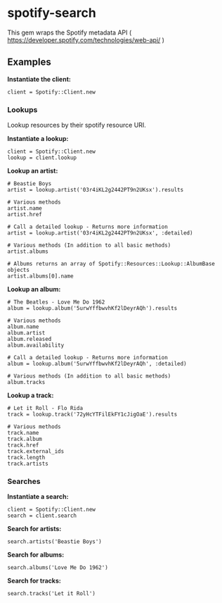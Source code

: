 # spotify-search


This gem wraps the Spotify metadata API ( https://developer.spotify.com/technologies/web-api/ )


## Examples

**Instantiate the client:**
```
client = Spotify::Client.new
```


### Lookups
Lookup resources by their spotify resource URI.


**Instantiate a lookup:**
```
client = Spotify::Client.new
lookup = client.lookup
```

**Lookup an artist:**
```
# Beastie Boys
artist = lookup.artist('03r4iKL2g2442PT9n2UKsx').results

# Various methods
artist.name
artist.href

# Call a detailed lookup - Returns more information
artist = lookup.artist('03r4iKL2g2442PT9n2UKsx', :detailed)

# Various methods (In addition to all basic methods)
artist.albums

# Albums returns an array of Spotify::Resources::Lookup::AlbumBase objects
artist.albums[0].name
```

**Lookup an album:**
```
# The Beatles - Love Me Do 1962
album = lookup.album('5urwYffbwvhKf2lDeyrAQh').results

# Various methods
album.name
album.artist
album.released
album.availability

# Call a detailed lookup - Returns more information
album = lookup.album('5urwYffbwvhKf2lDeyrAQh', :detailed)

# Various methods (In addition to all basic methods)
album.tracks
```

**Lookup a track:**
```
# Let it Roll - Flo Rida
track = lookup.track('72yHcYTFilEkFY1cJigOaE').results

# Various methods
track.name
track.album
track.href
track.external_ids
track.length
track.artists
```

### Searches

**Instantiate a search:**
```
client = Spotify::Client.new
search = client.search
```

**Search for artists:**
```
search.artists('Beastie Boys')
```

**Search for albums:**
```
search.albums('Love Me Do 1962')
```

**Search for tracks:**
```
search.tracks('Let it Roll')
```


